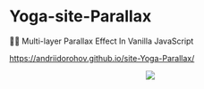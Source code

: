 # Yoga-site-Parallax

🧘‍♀️ Multi-layer Parallax Effect In Vanilla JavaScript

https://andriidorohov.github.io/site-Yoga-Parallax/
<div align="center">
  <img src="https://github.com/AndriiDorohov/Yoga-site-Parallax/blob/main/preview.png"/>
</div>
